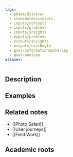 ```yaml
---
tags:
  - phase/discover
  - stakeholders/users
  - inputs/concepts
  - inputs/problems
  - inputs/insights
  - ouputs/problems
  - outputs/insights
  - outputs/userBuyIn
  - goal/informationGathering
  - goal/analyse
aliases:
---
```


## Description


## Examples 


## Related notes 
- [[Photo Safari]]
- [[User journeys]]
- [[Field Work]]

## Academic roots
